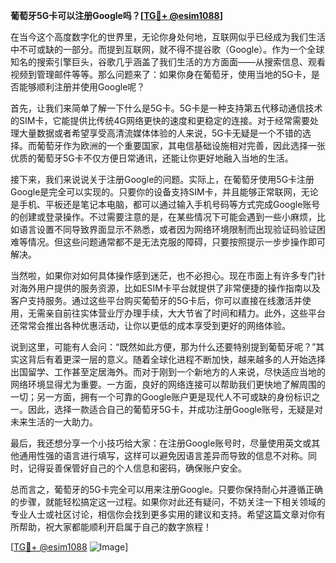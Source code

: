 **葡萄牙5G卡可以注册Google吗？[[TG💪+ @esim1088](https://t.me/s/esim1088)]**

在当今这个高度数字化的世界里，无论你身处何地，互联网似乎已经成为我们生活中不可或缺的一部分。而提到互联网，就不得不提谷歌（Google）。作为一个全球知名的搜索引擎巨头，谷歌几乎涵盖了我们生活的方方面面——从搜索信息、观看视频到管理邮件等等。那么问题来了：如果你身在葡萄牙，使用当地的5G卡，是否能够顺利注册并使用Google呢？

首先，让我们来简单了解一下什么是5G卡。5G卡是一种支持第五代移动通信技术的SIM卡，它能提供比传统4G网络更快的速度和更稳定的连接。对于经常需要处理大量数据或者希望享受高清流媒体体验的人来说，5G卡无疑是一个不错的选择。而葡萄牙作为欧洲的一个重要国家，其电信基础设施相对完善，因此选择一张优质的葡萄牙5G卡不仅方便日常通讯，还能让你更好地融入当地的生活。

接下来，我们来说说关于注册Google的问题。实际上，在葡萄牙使用5G卡注册Google是完全可以实现的。只要你的设备支持SIM卡，并且能够正常联网，无论是手机、平板还是笔记本电脑，都可以通过输入手机号码等方式完成Google账号的创建或登录操作。不过需要注意的是，在某些情况下可能会遇到一些小麻烦，比如语言设置不同导致界面显示不熟悉，或者因为网络环境限制而出现验证码验证困难等情况。但这些问题通常都不是无法克服的障碍，只要按照提示一步步操作即可解决。

当然啦，如果你对如何具体操作感到迷茫，也不必担心。现在市面上有许多专门针对海外用户提供的服务资源，比如ESIM卡平台就提供了非常便捷的操作指南以及客户支持服务。通过这些平台购买葡萄牙的5G卡后，你可以直接在线激活并使用，无需亲自前往实体营业厅办理手续，大大节省了时间和精力。此外，这些平台还常常会推出各种优惠活动，让你以更低的成本享受到更好的网络体验。

说到这里，可能有人会问：“既然如此方便，那为什么还要特别提到葡萄牙呢？”其实这背后有着更深一层的意义。随着全球化进程不断加快，越来越多的人开始选择出国留学、工作甚至定居海外。而对于刚到一个新地方的人来说，尽快适应当地的网络环境显得尤为重要。一方面，良好的网络连接可以帮助我们更快地了解周围的一切；另一方面，拥有一个可靠的Google账户更是现代人不可或缺的身份标识之一。因此，选择一款适合自己的葡萄牙5G卡，并成功注册Google账号，无疑是对未来生活的一大助力。

最后，我还想分享一个小技巧给大家：在注册Google账号时，尽量使用英文或其他通用性强的语言进行填写，这样可以避免因语言差异而导致的信息不对称。同时，记得妥善保管好自己的个人信息和密码，确保账户安全。

总而言之，葡萄牙的5G卡完全可以用来注册Google。只要你保持耐心并遵循正确的步骤，就能轻松搞定这一过程。如果你对此还有疑问，不妨关注一下相关领域的专业人士或社区讨论，相信你会找到更多实用的建议和支持。希望这篇文章对你有所帮助，祝大家都能顺利开启属于自己的数字旅程！

[[TG💪+ @esim1088](https://t.me/s/esim1088) ![Image](https://i.postimg.cc/4NQfJmqS/Snipaste-2025-05-13-00-14-12.png)]
